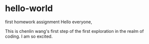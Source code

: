 # hello-world
first homework assignment
Hello everyone,

This is chenlin wang's first step of the first exploration in the realm of coding.
I am so excited.
